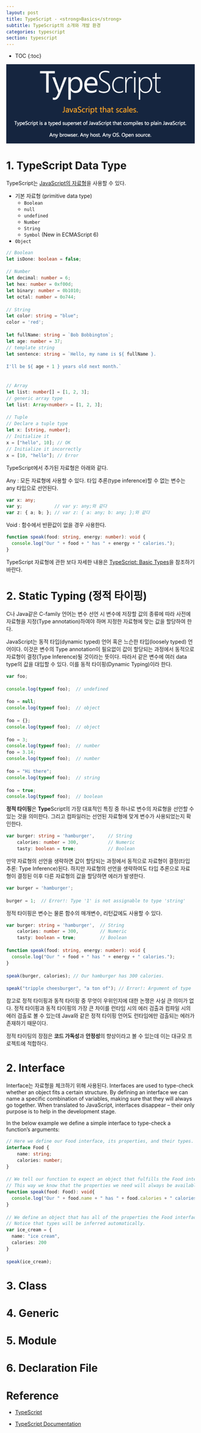 ```yaml
---
layout: post
title: TypeScript - <strong>Basics</strong>
subtitle: TypeScript의 소개와 개발 환경
categories: typescript
section: typescript
---
```


* TOC
{:toc}

![typescript Logo](/img/typescript-logo.png)

# 1. TypeScript Data Type

TypeScript는 [JavaScript의 자료형](./js-data-type-variable#data-type-)을 사용할 수 있다.

* 기본 자료형 (primitive data type)
  * `Boolean`
  * `null`
  * `undefined`
  * `Number`
  * `String`
  * `Symbol` (New in ECMAScript 6)
* `Object`


```typescript
// Boolean
let isDone: boolean = false;

// Number
let decimal: number = 6;
let hex: number = 0xf00d;
let binary: number = 0b1010;
let octal: number = 0o744;

// String
let color: string = "blue";
color = 'red';

let fullName: string = `Bob Bobbington`;
let age: number = 37;
// template string
let sentence: string = `Hello, my name is ${ fullName }.

I'll be ${ age + 1 } years old next month.`


// Array
let list: number[] = [1, 2, 3];
// generic array type
let list: Array<number> = [1, 2, 3];

// Tuple
// Declare a tuple type
let x: [string, number];
// Initialize it
x = ["hello", 10]; // OK
// Initialize it incorrectly
x = [10, "hello"]; // Error
```

TypeScript에서 추가된 자료형은 아래와 같다.

Any
: 모든 자료형에 사용할 수 있다. 타입 추론(type inference)할 수 없는 변수는 any 타입으로 선언된다.

```typescript
var x: any;
var y;            // var y: any;와 같다
var z: { a; b; }; // var z: { a: any; b: any; };와 같다
```

Void
: 함수에서 반환값이 없을 경우 사용한다.

```typescript
function speak(food: string, energy: number): void {
  console.log("Our " + food + " has " + energy + " calories.");
}
```

TypeScript 자료형에 관한 보다 자세한 내용은 [TypeScript: Basic Types](http://www.typescriptlang.org/docs/handbook/basic-types.html)을 참조하기 바란다.


# 2. Static Typing (정적 타이핑)

C나 Java같은 C-family 언어는 변수 선언 시 변수에 저장할 값의 종류에 따라 사전에 자료형을 지정(Type annotation)하여야 하며 지정한 자료형에 맞는 값을 할당하여 한다.

JavaScript는 동적 타입(dynamic typed) 언어 혹은 느슨한 타입(loosely typed) 언어이다. 이것은 변수의 Type annotation이 필요없이 값이 할당되는 과정에서 동적으로 자료형이 결정(Type Inference)될 것이라는 뜻이다. 따라서 같은 변수에 여러 data type의 값을 대입할 수 있다. 이를 동적 타이핑(Dynamic Typing)이라 한다.

```javascript
var foo;

console.log(typeof foo);  // undefined

foo = null;
console.log(typeof foo);  // object

foo = {};
console.log(typeof foo);  // object

foo = 3;
console.log(typeof foo);  // number
foo = 3.14;
console.log(typeof foo);  // number

foo = "Hi there";            
console.log(typeof foo);  // string

foo = true;                  
console.log(typeof foo);  // boolean
```

<strong>정적 타이핑</strong>은 <strong>Type</strong>Script의 가장 대표적인 특징 중 하나로 변수의 자료형을 선언할 수 있는 것을 의미한다. 그리고 컴파일러는 선언된 자료형에 맞게 변수가 사용되었는지 확인한다.

```typescript
var burger: string = 'hamburger',     // String
    calories: number = 300,           // Numeric
    tasty: boolean = true;            // Boolean
```

만약 자료형의 선언을 생략하면 값이 할당되는 과정에서 동적으로 자료형이 결정(타입 추론: Type Inference)된다. 하지만 자료형의 선언을 생략하여도 타입 추론으로 자료형이 결정된 이후 다른 자료형의 값을 할당하면 에러가 발생한다.

```typescript
var burger = 'hamburger';

burger = 1;  // Error!: Type '1' is not assignable to type 'string'
```

정적 타이핑은 변수는 물론 함수의 매개변수, 리턴값에도 사용할 수 있다.

```typescript
var burger: string = 'hamburger',  // String
    calories: number = 300,        // Numeric
    tasty: boolean = true;         // Boolean

function speak(food: string, energy: number): void {
  console.log("Our " + food + " has " + energy + " calories.");
}

speak(burger, calories); // Our hamburger has 300 calories.

speak("tripple cheesburger", "a ton of"); // Error!: Argument of type '"a ton of"' is not assignable to parameter of type 'number'
```

참고로 정적 타이핑과 동적 타이핑 중 무엇이 우위인지에 대한 논쟁은 사실 큰 의미가 없다. 정적 타이핑과 동적 타이핑의 가장 큰 차이를 런타임 시의 에러 검출과 컴파일 시의 에러 검출로 볼 수 있는데 Java와 같은 정적 타이핑 언어도 런타임에만 검출되는 에러가 존재하기 때문이다.

정적 타이팅의 장점은 <strong>코드 가독성</strong>과 <strong>안정성</strong>의 향상이라고 볼 수 있는데 이는 대규모 프로젝트에 적합하다. 

# 2. Interface

Interface는 자료형을 체크하기 위해 사용된다.
Interfaces are used to type-check whether an object fits a certain structure. By defining an interface we can name a specific combination of variables, making sure that they will always go together. When translated to JavaScript, interfaces disappear – their only purpose is to help in the development stage.

In the below example we define a simple interface to type-check a function’s arguments:

```typescript
// Here we define our Food interface, its properties, and their types.
interface Food {
    name: string;
    calories: number;
}

// We tell our function to expect an object that fulfills the Food interface.
// This way we know that the properties we need will always be available.
function speak(food: Food): void{
  console.log("Our " + food.name + " has " + food.calories + " calories.");
}

// We define an object that has all of the properties the Food interface expects.
// Notice that types will be inferred automatically.
var ice_cream = {
  name: "ice cream",
  calories: 200
}

speak(ice_cream);
```


# 3. Class

# 4. Generic

# 5. Module

# 6. Declaration File

# Reference

* [TypeScript](http://www.typescriptlang.org/index)

* [TypeScript Documentation](http://www.typescriptlang.org/docs/tutorial.html)
